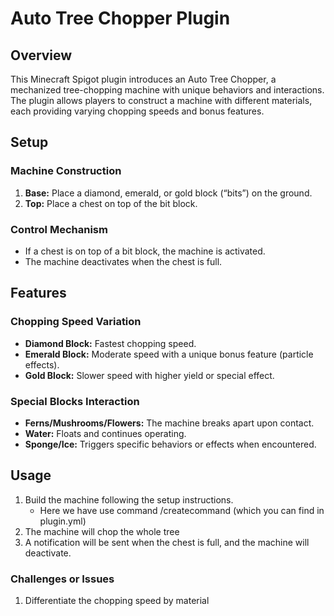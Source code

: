 # Auto Tree Chopper Plugin

## Overview

This Minecraft Spigot plugin introduces an Auto Tree Chopper, a mechanized tree-chopping machine with unique behaviors and interactions. The plugin allows players to construct a machine with different materials, each providing varying chopping speeds and bonus features.

## Setup

### Machine Construction

1. **Base:** Place a diamond, emerald, or gold block (“bits”) on the ground.
2. **Top:** Place a chest on top of the bit block.

### Control Mechanism

- If a chest is on top of a bit block, the machine is activated.
- The machine deactivates when the chest is full.

## Features

### Chopping Speed Variation

- **Diamond Block:** Fastest chopping speed.
- **Emerald Block:** Moderate speed with a unique bonus feature (particle effects).
- **Gold Block:** Slower speed with higher yield or special effect.

### Special Blocks Interaction

- **Ferns/Mushrooms/Flowers:** The machine breaks apart upon contact.
- **Water:** Floats and continues operating.
- **Sponge/Ice:** Triggers specific behaviors or effects when encountered.

## Usage

1. Build the machine following the setup instructions.
   - Here we have use command /createcommand (which you can find in plugin.yml)
2. The machine will chop the whole tree
3. A notification will be sent when the chest is full, and the machine will deactivate.

### Challenges or Issues
1. Differentiate the chopping speed by material